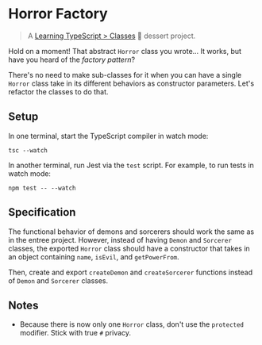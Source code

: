 # Horror Factory

> A [Learning TypeScript > Classes](https://learning-typescript.com/classes) 🍰 dessert project.

Hold on a moment!
That abstract `Horror` class you wrote...
It works, but have you heard of the _factory pattern_?

There's no need to make sub-classes for it when you can have a single `Horror` class take in its different behaviors as constructor parameters.
Let's refactor the classes to do that.

## Setup

In one terminal, start the TypeScript compiler in watch mode:

```shell
tsc --watch
```

In another terminal, run Jest via the `test` script.
For example, to run tests in watch mode:

```shell
npm test -- --watch
```

## Specification

The functional behavior of demons and sorcerers should work the same as in the entree project.
However, instead of having `Demon` and `Sorcerer` classes, the exported `Horror` class should have a constructor that takes in an object containing `name`, `isEvil`, and `getPowerFrom`.

Then, create and export `createDemon` and `createSorcerer` functions instead of `Demon` and `Sorcerer` classes.

## Notes

- Because there is now only one `Horror` class, don't use the `protected` modifier. Stick with true `#` privacy.
